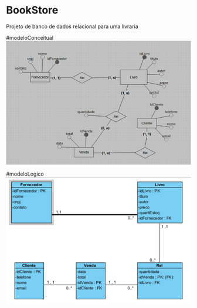 # BookStore
Projeto de banco de dados relacional para uma livraria

#modeloConceitual
![](modeloConceitual.png)

#modeloLogico
![](modeloLgico.png)
